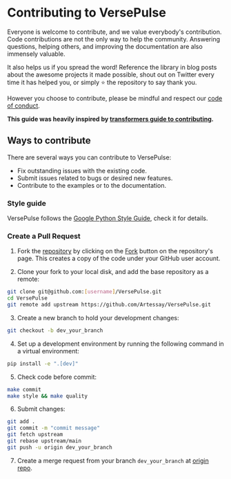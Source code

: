 # Contributing to VersePulse

Everyone is welcome to contribute, and we value everybody's contribution. Code contributions are not the only way to help the community. Answering questions, helping others, and improving the documentation are also immensely valuable.

It also helps us if you spread the word! Reference the library in blog posts about the awesome projects it made possible, shout out on Twitter every time it has helped you, or simply ⭐️ the repository to say thank you.

However you choose to contribute, please be mindful and respect our [code of conduct](CODE_OF_CONDUCT.md).

**This guide was heavily inspired by [transformers guide to contributing](https://github.com/huggingface/transformers/blob/main/CONTRIBUTING.md).**

## Ways to contribute

There are several ways you can contribute to VersePulse:

* Fix outstanding issues with the existing code.
* Submit issues related to bugs or desired new features.
* Contribute to the examples or to the documentation.

### Style guide

VersePulse follows the [Google Python Style Guide](https://google.github.io/styleguide/pyguide.html), check it for details.

### Create a Pull Request

1. Fork the [repository](https://github.com/Artessay/VersePulse) by clicking on the [Fork](https://github.com/Artessay/VersePulse/fork) button on the repository's page. This creates a copy of the code under your GitHub user account.

2. Clone your fork to your local disk, and add the base repository as a remote:

```bash
git clone git@github.com:[username]/VersePulse.git
cd VersePulse
git remote add upstream https://github.com/Artessay/VersePulse.git
```

3. Create a new branch to hold your development changes:

```bash
git checkout -b dev_your_branch
```

4. Set up a development environment by running the following command in a virtual environment:

```bash
pip install -e ".[dev]"
```

5. Check code before commit:

```bash
make commit
make style && make quality
```

6. Submit changes:

```bash
git add .
git commit -m "commit message"
git fetch upstream
git rebase upstream/main
git push -u origin dev_your_branch
```

7. Create a merge request from your branch `dev_your_branch` at [origin repo](https://github.com/Artessay/VersePulse).
